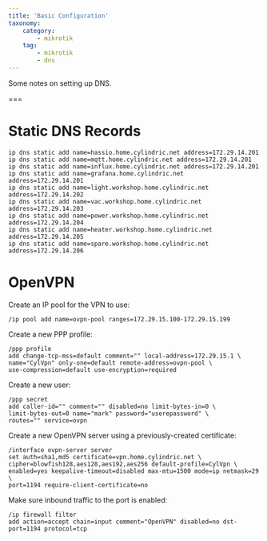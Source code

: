 ```yaml
---
title: 'Basic Configuration'
taxonomy:
    category:
        - mikrotik
    tag:
        - mikrotik
        - dns
---
```


Some notes on setting up DNS.

===

# Static DNS Records

```
ip dns static add name=hassio.home.cylindric.net address=172.29.14.201
ip dns static add name=mqtt.home.cylindric.net address=172.29.14.201
ip dns static add name=influx.home.cylindric.net address=172.29.14.201
ip dns static add name=grafana.home.cylindric.net address=172.29.14.201
ip dns static add name=light.workshop.home.cylindric.net address=172.29.14.202
ip dns static add name=vac.workshop.home.cylindric.net address=172.29.14.203
ip dns static add name=power.workshop.home.cylindric.net address=172.29.14.204
ip dns static add name=heater.workshop.home.cylindric.net address=172.29.14.205
ip dns static add name=spare.workshop.home.cylindric.net address=172.29.14.206
```

# OpenVPN

Create an IP pool for the VPN to use:
```
/ip pool add name=ovpn-pool ranges=172.29.15.100-172.29.15.199
```

Create a new PPP profile:
```
/ppp profile 
add change-tcp-mss=default comment="" local-address=172.29.15.1 \
name="CylVpn" only-one=default remote-address=ovpn-pool \
use-compression=default use-encryption=required
```

Create a new user:
```
/ppp secret 
add caller-id="" comment="" disabled=no limit-bytes-in=0 \
limit-bytes-out=0 name="mark" password="userepassword" \
routes="" service=ovpn
```

Create a new OpenVPN server using a previously-created certificate:
```
/interface ovpn-server server 
set auth=sha1,md5 certificate=vpn.home.cylindric.net \
cipher=blowfish128,aes128,aes192,aes256 default-profile=CylVpn \
enabled=yes keepalive-timeout=disabled max-mtu=1500 mode=ip netmask=29 \
port=1194 require-client-certificate=no
```

Make sure inbound traffic to the port is enabled:
```
/ip firewall filter 
add action=accept chain=input comment="OpenVPN" disabled=no dst-port=1194 protocol=tcp
```